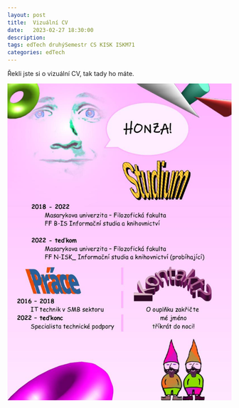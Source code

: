 ```yaml
---
layout: post
title:  Vizuální CV
date:   2023-02-27 18:30:00
description: 
tags: edTech druhýSemestr CS KISK ISKM71
categories: edTech
---
```


Řekli jste si o vizuální CV, tak tady ho máte.

<img src="../assets/img/VCV.jpg" alt="Vizuální CV, pokud ho nevidíte o moc jste nepřišli.">